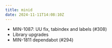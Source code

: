 ```yaml
---
title: minid
date: 2024-11-11T14:08:10Z
---
```

- MIN-1087: UU fix, tabindex and labels (#308)
- Library upgrades
- MIN-1811 dependabot (#294)

